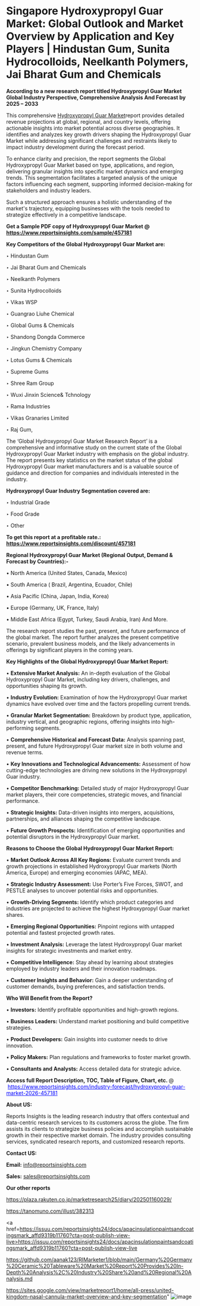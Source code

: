 # Singapore Hydroxypropyl Guar Market: Global Outlook and Market Overview by Application and Key Players | Hindustan Gum, Sunita Hydrocolloids, Neelkanth Polymers, Jai Bharat Gum and Chemicals

<strong>According to a new research report titled Hydroxypropyl Guar Market Global Industry Perspective, Comprehensive Analysis And Forecast by 2025 – 2033</strong>

This comprehensive <a href=https://www.reportsinsights.com/sample/457181>Hydroxypropyl Guar Market</a>report provides detailed revenue projections at global, regional, and country levels, offering actionable insights into market potential across diverse geographies. It identifies and analyzes key growth drivers shaping the Hydroxypropyl Guar Market while addressing significant challenges and restraints likely to impact industry development during the forecast period.

To enhance clarity and precision, the report segments the Global Hydroxypropyl Guar Market based on type, applications, and region, delivering granular insights into specific market dynamics and emerging trends. This segmentation facilitates a targeted analysis of the unique factors influencing each segment, supporting informed decision-making for stakeholders and industry leaders.

Such a structured approach ensures a holistic understanding of the market's trajectory, equipping businesses with the tools needed to strategize effectively in a competitive landscape.

<strong>Get a Sample PDF copy of Hydroxypropyl Guar Market </strong><strong>@<a href=https://www.reportsinsights.com/sample/457181 style=color:#0000ff;> https://www.reportsinsights.com/sample/457181</a></strong></font>

<strong>Key Competitors of the Global Hydroxypropyl Guar Market are:</strong>

‣ Hindustan Gum

‣ Jai Bharat Gum and Chemicals

‣ Neelkanth Polymers

‣ Sunita Hydrocolloids

‣ Vikas WSP

‣ Guangrao Liuhe Chemical

‣ Global Gums & Chemicals

‣ Shandong Dongda Commerce

‣ Jingkun Chemistry Company

‣ Lotus Gums & Chemicals

‣ Supreme Gums

‣ Shree Ram Group

‣ Wuxi Jinxin Science& Tchnology

‣ Rama Industries

‣ Vikas Granaries Limited

‣ Raj Gum,

The ‘Global Hydroxypropyl Guar Market Research Report’ is a comprehensive and informative study on the current state of the Global Hydroxypropyl Guar Market industry with emphasis on the global industry. The report presents key statistics on the market status of the global Hydroxypropyl Guar market manufacturers and is a valuable source of guidance and direction for companies and individuals interested in the industry.

<strong>Hydroxypropyl Guar Industry Segmentation covered are:</strong>

‣ Industrial Grade

‣ Food Grade

‣ Other

<strong>To get this report at a profitable rate.: <a href=https://www.reportsinsights.com/discount/457181 style=color:#0000ff;>https://www.reportsinsights.com/discount/457181</a></strong></font>

<strong>Regional Hydroxypropyl Guar Market (Regional Output, Demand &amp; Forecast by Countries):-</strong>

• North America (United States, Canada, Mexico)

• South America ( Brazil, Argentina, Ecuador, Chile)

• Asia Pacific (China, Japan, India, Korea)

• Europe (Germany, UK, France, Italy)

• Middle East Africa (Egypt, Turkey, Saudi Arabia, Iran) And More.

The research report studies the past, present, and future performance of the global market. The report further analyzes the present competitive scenario, prevalent business models, and the likely advancements in offerings by significant players in the coming years.

<strong>Key Highlights of the Global Hydroxypropyl Guar Market Report:</strong>

• <strong>Extensive Market Analysis:</strong> An in-depth evaluation of the Global Hydroxypropyl Guar Market, including key drivers, challenges, and opportunities shaping its growth.

• <strong>Industry Evolution:</strong> Examination of how the Hydroxypropyl Guar market dynamics have evolved over time and the factors propelling current trends.

• <strong>Granular Market Segmentation:</strong> Breakdown by product type, application, industry vertical, and geographic regions, offering insights into high-performing segments.

• <strong>Comprehensive Historical and Forecast Data:</strong> Analysis spanning past, present, and future Hydroxypropyl Guar market size in both volume and revenue terms.

• <strong>Key Innovations and Technological Advancements:</strong> Assessment of how cutting-edge technologies are driving new solutions in the Hydroxypropyl Guar industry.

• <strong>Competitor Benchmarking:</strong> Detailed study of major Hydroxypropyl Guar market players, their core competencies, strategic moves, and financial performance.

• <strong>Strategic Insights:</strong> Data-driven insights into mergers, acquisitions, partnerships, and alliances shaping the competitive landscape.

• <strong>Future Growth Prospects:</strong> Identification of emerging opportunities and potential disruptors in the Hydroxypropyl Guar market.

<strong>Reasons to Choose the Global Hydroxypropyl Guar Market Report:</strong>

• <strong>Market Outlook Across All Key Regions:</strong> Evaluate current trends and growth projections in established Hydroxypropyl Guar markets (North America, Europe) and emerging economies (APAC, MEA).

• <strong>Strategic Industry Assessment:</strong> Use Porter’s Five Forces, SWOT, and PESTLE analyses to uncover potential risks and opportunities.

• <strong>Growth-Driving Segments:</strong> Identify which product categories and industries are projected to achieve the highest Hydroxypropyl Guar market shares.

• <strong>Emerging Regional Opportunities:</strong> Pinpoint regions with untapped potential and fastest projected growth rates.

• <strong>Investment Analysis:</strong> Leverage the latest Hydroxypropyl Guar market insights for strategic investments and market entry.

• <strong>Competitive Intelligence:</strong> Stay ahead by learning about strategies employed by industry leaders and their innovation roadmaps.

• <strong>Customer Insights and Behavior:</strong> Gain a deeper understanding of customer demands, buying preferences, and satisfaction trends.

<strong>Who Will Benefit from the Report?</strong>

• <strong>Investors:</strong> Identify profitable opportunities and high-growth regions.

• <strong>Business Leaders:</strong> Understand market positioning and build competitive strategies.

• <strong>Product Developers:</strong> Gain insights into customer needs to drive innovation.

• <strong>Policy Makers:</strong> Plan regulations and frameworks to foster market growth.

• <strong>Consultants and Analysts:</strong> Access detailed data for strategic advice.
</ul>
<strong>Access full Report Description, TOC, Table of Figure, Chart, etc. </strong>@  <a href=https://www.reportsinsights.com/industry-forecast/hydroxypropyl-guar-market-2026-457181 style=color:#0000ff;>https://www.reportsinsights.com/industry-forecast/hydroxypropyl-guar-market-2026-457181</a></font>

<strong><strong>About US</strong>:</strong>

Reports Insights is the leading research industry that offers contextual and data-centric research services to its customers across the globe. The firm assists its clients to strategize business policies and accomplish sustainable growth in their respective market domain. The industry provides consulting services, syndicated research reports, and customized research reports.

<strong>Contact US:</strong>

<p class=""""><b>Email:</b> <a href=mailto:info@reportsinsights.com>info@reportsinsights.com</a></p>
<p class=""""><b>Sales:</b> <a href=mailto:sales@reportsinsights.com>sales@reportsinsights.com</a></p>

<strong>Our other reports</strong>

<a href=https://plaza.rakuten.co.jp/marketresearch25/diary/202501160029/>https://plaza.rakuten.co.jp/marketresearch25/diary/202501160029/</a>

<a href=https://tanomuno.com/illust/382313>https://tanomuno.com/illust/382313</a>

<a href=https://issuu.com/reportsinsights24/docs/apacinsulationpaintsandcoatingsmark_affd9319b11760?cta=post-publish-view-live>https://issuu.com/reportsinsights24/docs/apacinsulationpaintsandcoatingsmark_affd9319b11760?cta=post-publish-view-live</a>

<a href=https://github.com/aanak123/RIMarketer1/blob/main/Germany%20Germany%20Ceramic%20Tableware%20Market%20Report%20Provides%20In-Depth%20Analysis%2C%20Industry%20Share%20and%20Regional%20Analysis.md>https://github.com/aanak123/RIMarketer1/blob/main/Germany%20Germany%20Ceramic%20Tableware%20Market%20Report%20Provides%20In-Depth%20Analysis%2C%20Industry%20Share%20and%20Regional%20Analysis.md</a>

<a href=https://sites.google.com/view/marketreport1/home/all-press/united-kingdom-nasal-cannula-market-overview-and-key-segmentation>https://sites.google.com/view/marketreport1/home/all-press/united-kingdom-nasal-cannula-market-overview-and-key-segmentation</a>"
![image](https://github.com/user-attachments/assets/5cf8dac2-6529-4dbf-82e3-2dafdbbe074a)
